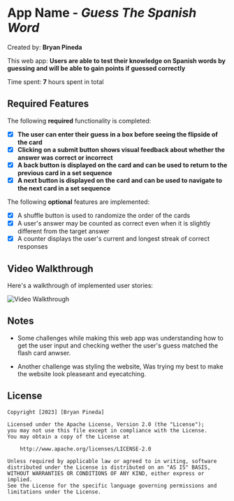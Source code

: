 # App Name - *Guess The Spanish Word*

 Created by: **Bryan Pineda**

This web app: **Users are able to test their knowledge on Spanish words by guessing and will be able to gain points if guessed correctly**

Time spent: **7** hours spent in total

## Required Features

The following **required** functionality is completed:

- [x] **The user can enter their guess in a box before seeing the flipside of the card**
- [x] **Clicking on a submit button shows visual feedback about whether the answer was correct or incorrect**
- [x] **A back button is displayed on the card and can be used to return to the previous card in a set sequence**
- [x] **A next button is displayed on the card and can be used to navigate to the next card in a set sequence**

The following **optional** features are implemented:

- [x] A shuffle button is used to randomize the order of the cards
- [x] A user's answer may be counted as correct even when it is slightly different from the target answer
- [x] A counter displays the user's current and longest streak of correct responses

## Video Walkthrough

Here's a walkthrough of implemented user stories:

<img src='https://media.giphy.com/media/v1.Y2lkPTc5MGI3NjExN2VxMTl5cTU4d3VnejNlNTE0ZXI4dnAwa2Q1djV6aGRnOG01Y2drdiZlcD12MV9pbnRlcm5hbF9naWZfYnlfaWQmY3Q9Zw/hrejmj01aGElG2yncT/giphy.gif' title='Video Walkthrough' width='' alt='Video Walkthrough' />


## Notes

- Some challenges while making this web app was understanding how to get the user input and checking wether the user's guess matched the flash card anwser.

- Another challenge was styling the website, Was trying my best to make the website look pleaseant and eyecatching.

## License

    Copyright [2023] [Bryan Pineda]

    Licensed under the Apache License, Version 2.0 (the "License");
    you may not use this file except in compliance with the License.
    You may obtain a copy of the License at

        http://www.apache.org/licenses/LICENSE-2.0

    Unless required by applicable law or agreed to in writing, software
    distributed under the License is distributed on an "AS IS" BASIS,
    WITHOUT WARRANTIES OR CONDITIONS OF ANY KIND, either express or implied.
    See the License for the specific language governing permissions and
    limitations under the License.
